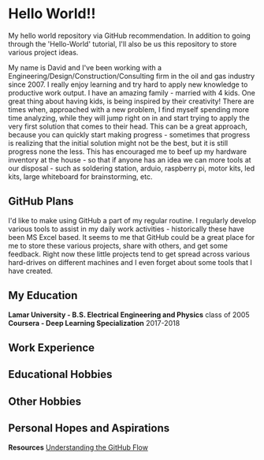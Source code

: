 # Hello World!!
My hello world repository via GitHub recommendation.  In addition to going through the 'Hello-World' tutorial, I'll also be us this repository to store various project ideas.

My name is David and I've been working with a Engineering/Design/Construction/Consulting firm in the oil and gas industry since 2007.  I really enjoy learning and try hard to apply new knowledge to productive work output.  I have an amazing family - married with 4 kids.  One great thing about having kids, is being inspired by their creativity!  There are times when, approached with a new problem,  I find myself spending more time analyzing, while they will jump right on in and start trying to apply the very first solution that comes to their head.  This can be a great approach, because you can quickly start making progress - sometimes that progress is realizing that the initial solution might not be the best, but it is still progress none the less.  This has encouraged me to beef up my hardware inventory at the house - so that if anyone has an idea we can more tools at our disposal - such as soldering station, arduio, raspberry pi, motor kits, led kits, large whiteboard for brainstorming, etc.

## GitHub Plans
I'd like to make using GitHub a part of my regular routine.  I regularly develop various tools to assist in my daily work activities - historically these have been MS Excel based.  It seems to me that GitHub could be a great place for me to store these various projects, share with others, and get some feedback.  Right now these little projects tend to get spread across various hard-drives on different machines and I even forget about some tools that I have created.

## My Education
**Lamar University - B.S. Electrical Engineering and Physics** class of 2005
**Coursera - Deep Learning Specialization** 2017-2018

## Work Experience

## Educational Hobbies

## Other Hobbies

## Personal Hopes and Aspirations


**Resources**
[Understanding the GitHub Flow](https://guides.github.com/introduction/flow/)
